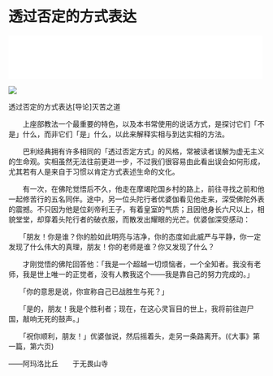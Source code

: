 # 透过否定的方式表达

<iframe frameborder="0" marginwidth="0" marginheight="0" width=500 height=86 src="./mp3/16-0.mp3"></iframe>

![](./img/16-0.webp)

透过否定的方式表达[导论]灭苦之道

　　上座部教法一个最重要的特色，以及本书常使用的说话方式，是探讨它们「不是」什么，而非它们「是」什么，以此来解释实相与到达实相的方法。

　　巴利经典拥有许多相同的「透过否定方式」的风格，常被读者误解为虚无主义的生命观。实相虽然无法往前更进一步，不过我们很容易由此看出误会如何形成，尤其若有人是来自于习惯以肯定方式表述生命的文化。

　　有一次，在佛陀觉悟后不久，他走在摩竭陀国乡村的路上，前往寻找之前和他一起修苦行的五名同伴。途中，另一位头陀行者优婆伽看见他走来，深受佛陀外表的震撼。不只因为他是位刹帝利王子，有着皇室的气质；且因他身长六尺以上，相貌堂堂，却穿着头陀行者的破衣服，而散发出耀眼的光芒。优婆伽深受感动：

　　「朋友！你是谁？你的脸如此明亮与洁净，你的态度如此威严与平静，你一定发现了什么伟大的真理，朋友！你的老师是谁？你又发现了什么？

　　才刚觉悟的佛陀回答他：「我是一个超越一切烦恼者，一个全知者。我没有老师，我是世上唯一的正觉者，没有人教我这个——我是靠自己的努力完成的。」

　　「你的意思是说，你宣称自己已战胜生与死？」

　　「是的，朋友！我是个胜利者；现在，在这心灵盲目的世上，我将前往迦尸国，敲响无死的鼓声。」

　　「祝你顺利，朋友！」优婆伽说，然后摇着头，走另一条路离开。(《大事》第一篇，第六页)

——阿玛洛比丘　　于无畏山寺

 

